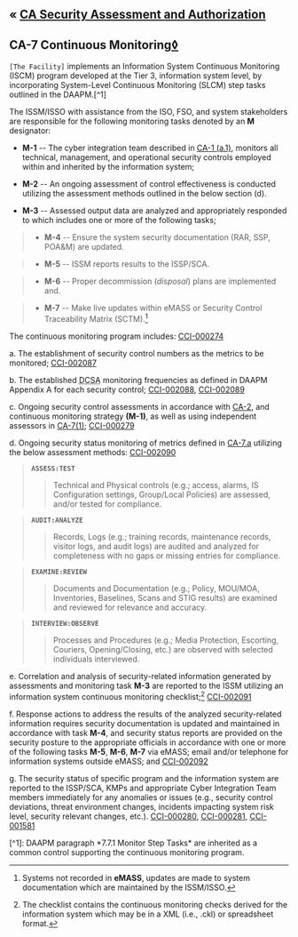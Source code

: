 &laquo; [CA Security Assessment and Authorization](index.md)
---

## CA-7 Continuous Monitoring[&loz;](../guidance#CA-7)

`[The Facility]` implements an Information System Continuous Monitoring (ISCM) program developed at the Tier 3, information system level, by incorporating System-Level Continuous Monitoring (SLCM) step tasks outlined in the DAAPM.[^1]

The ISSM/ISSO with assistance from the ISO, FSO, and system stakeholders are responsible for the following monitoring tasks denoted by an **M** designator:

- **M-1** -- The cyber integration team described in [CA-1 (a.1)](CA-1), monitors all technical, management, and operational security controls employed within and inherited by the information system;

- **M-2** -- An ongoing assessment of control effectiveness is conducted utilizing the assessment methods outlined in the below section (d).  

- **M-3** -- Assessed output data are analyzed and appropriately responded to which includes one or more of the following tasks; 

>- **M-4** -- Ensure the system security documentation (RAR, SSP, POA&M) are updated. 

>- **M-5** -- ISSM reports results to the ISSP/SCA. 

>- **M-6** -- Proper decommission (*disposal*) plans are implemented and. 

>- **M-7** -- Make live updates within eMASS or Security Control Traceability Matrix (SCTM).[^2]  

The continuous monitoring program includes: [CCI-000274](CCI-CA#CCI-000274)

a. The establishment of security control numbers as the metrics to be monitored; [CCI-002087](CCI-CA#CCI-002087)

b. The established <abbr title="Defense Counterintelligence Security Agency">DCSA</abbr> monitoring frequencies as defined in DAAPM Appendix A for each security control; [CCI-002088](CCI-CA#CCI-002088), [CCI-002089](CCI-CA#CCI-002089)

c. Ongoing security control assessments in accordance with [CA-2](CA-2), and continuous monitoring strategy **(M-1)**, as well as using independent assessors in [CA-7(1)](CA-7(1)); [CCI-000279](CCI-CA#CCI-000279)

d. Ongoing security status monitoring of metrics defined in [CA-7.a](CA-7) utilizing the below assessment methods: [CCI-002090](CCI-CA#CCI-002090)

> **`ASSESS:TEST`**
>> Technical and Physical controls (e.g.; access, alarms, IS Configuration settings, Group/Local Policies) are assessed, and/or tested for compliance.

> **`AUDIT:ANALYZE`**
>> Records, Logs (e.g.; training records, maintenance records, visitor logs, and audit logs) are audited and analyzed for completeness with no gaps or missing entries for compliance. 

> **`EXAMINE:REVIEW`**
>> Documents and Documentation (e.g.; Policy, MOU/MOA, Inventories, Baselines, Scans and STIG results) are examined and reviewed for relevance and accuracy.

> **`INTERVIEW:OBSERVE`**
>> Processes and Procedures (e.g.; Media Protection, Escorting, Couriers, Opening/Closing, etc.) are observed with selected individuals interviewed. 

e. Correlation and analysis of security-related information generated by assessments and monitoring task **M-3** are reported to the ISSM utilizing an information system continuous monitoring checklist;[^3] [CCI-002091](CCI-CA#CCI-002091)

f. Response actions to address the results of the analyzed security-related information requires security documentation is updated and maintained in accordance with task **M-4**, and security status reports are provided on the security posture to the appropriate officials in accordance with one or more of the following tasks **M-5**, **M-6**, **M-7** via eMASS; email and/or telephone for information systems outside eMASS; and [CCI-002092](CCI-CA#CCI-002092)

g. The security status of specific program and the information system are reported to the ISSP/SCA, KMPs and appropriate Cyber Integration Team members immediately for any anomalies or issues (e.g., security control deviations, threat environment changes, incidents impacting system risk level, security relevant changes, etc.). [CCI-000280](CCI-CA#CCI-000280), [CCI-000281](CCI-CA#CCI-000281), [CCI-001581](CCI-CA#CCI-001581)

<notes />
[^1]: DAAPM paragraph *7.7.1 Monitor Step Tasks* are inherited as a common control supporting the continuous monitoring program. 

[^2]: Systems not recorded in **eMASS**, updates are made to system documentation which are maintained by the ISSM/ISSO. 

[^3]: The checklist contains the continuous monitoring checks derived for the information system which may be in a XML (i.e., .ckl) or spreadsheet format. 
